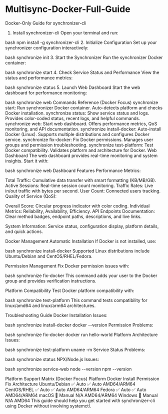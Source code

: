 # Multisync-Docker-Full-Guide


Docker-Only Guide for synchronizer-cli
1. Install synchronizer-cli
Open your terminal and run:

bash
npm install -g synchronizer-cli
2. Initialize Configuration
Set up your synchronizer configuration interactively:

bash
synchronize init
3. Start the Synchronizer
Run the synchronizer Docker container:

bash
synchronize start
4. Check Service Status and Performance
View the status and performance metrics:

bash
synchronize status
5. Launch Web Dashboard
Start the web dashboard for performance monitoring:

bash
synchronize web
Commands Reference (Docker Focus)
synchronize start: Run synchronizer Docker container. Auto-detects platform and checks Docker installation.
synchronize status: Show service status and logs. Provides color-coded status, recent logs, and helpful commands.
synchronize web: Start web dashboard. Offers performance metrics, QoS monitoring, and API documentation.
synchronize install-docker: Auto-install Docker (Linux). Supports multiple distributions and configures Docker service.
synchronize fix-docker: Fix Docker permissions. Manages user groups and permission troubleshooting.
synchronize test-platform: Test Docker compatibility. Validates platform and architecture for Docker.
Web Dashboard
The web dashboard provides real-time monitoring and system insights. Start it with:

bash
synchronize web
Dashboard Features
Performance Metrics:

Total Traffic: Cumulative data transfer with smart formatting (KB/MB/GB).
Active Sessions: Real-time session count monitoring.
Traffic Rates: Live in/out traffic with bytes per second.
User Count: Connected users tracking.
Quality of Service (QoS):

Overall Score: Circular progress indicator with color coding.
Individual Metrics: Reliability, Availability, Efficiency.
API Endpoints Documentation: Clear method badges, endpoint paths, descriptions, and live links.

System Information: Service status, configuration display, platform details, and quick actions.

Docker Management
Automatic Installation
If Docker is not installed, use:

bash
synchronize install-docker
Supported Linux distributions include Ubuntu/Debian and CentOS/RHEL/Fedora.

Permission Management
Fix Docker permission issues with:

bash
synchronize fix-docker
This command adds your user to the Docker group and provides verification instructions.

Platform Compatibility
Test Docker platform compatibility with:

bash
synchronize test-platform
This command tests compatibility for linux/amd64 and linux/arm64 architectures.

Troubleshooting Guide
Docker Installation Issues:

bash
synchronize install-docker
docker --version
Permission Problems:

bash
synchronize fix-docker
docker run hello-world
Platform Architecture Issues:

bash
synchronize test-platform
uname -m
Service Status Problems:

bash
synchronize status
NPX/Node.js Issues:

bash
synchronize service-web
node --version
npm --version

Platform Support Matrix (Docker Focus)
Platform	Docker Install	Permission Fix	Architecture
Ubuntu/Debian	✅ Auto	✅ Auto	AMD64/ARM64
CentOS/RHEL	✅ Auto	✅ Auto	AMD64/ARM64
Fedora	✅ Auto	✅ Auto	AMD64/ARM64
macOS	📖 Manual	N/A	AMD64/ARM64
Windows	📖 Manual	N/A	AMD64
This guide should help you get started with synchronizer-cli using Docker without involving systemctl.

